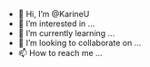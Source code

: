 - 👋 Hi, I’m @KarineU
- 👀 I’m interested in ...
- 🌱 I’m currently learning ...
- 💞️ I’m looking to collaborate on ...
- 📫 How to reach me ...

<!---
KarineU/KarineU is a ✨ special ✨ repository because its `README.md` (this file) appears on your GitHub profile.
You can click the Preview link to take a look at your changes.
--->
